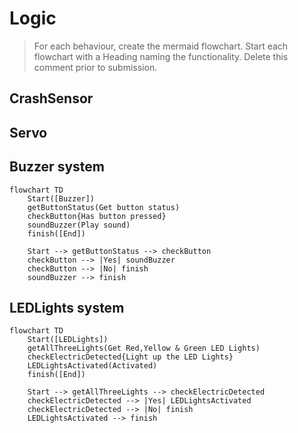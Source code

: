 # Logic
> For each behaviour, create the mermaid flowchart. Start each flowchart with a Heading naming the functionality. Delete this comment prior to submission.

## CrashSensor

## Servo

## Buzzer system

```mermaid
flowchart TD
    Start([Buzzer])
    getButtonStatus(Get button status)
    checkButton{Has button pressed}
    soundBuzzer(Play sound)
    finish([End])

    Start --> getButtonStatus --> checkButton
    checkButton --> |Yes| soundBuzzer
    checkButton --> |No| finish
    soundBuzzer --> finish
```

## LEDLights system
```mermaid
flowchart TD
    Start([LEDLights])
    getAllThreeLights(Get Red,Yellow & Green LED Lights)
    checkElectricDetected{Light up the LED Lights}
    LEDLightsActivated(Activated)
    finish([End])

    Start --> getAllThreeLights --> checkElectricDetected
    checkElectricDetected --> |Yes| LEDLightsActivated
    checkElectricDetected --> |No| finish
    LEDLightsActivated --> finish
```